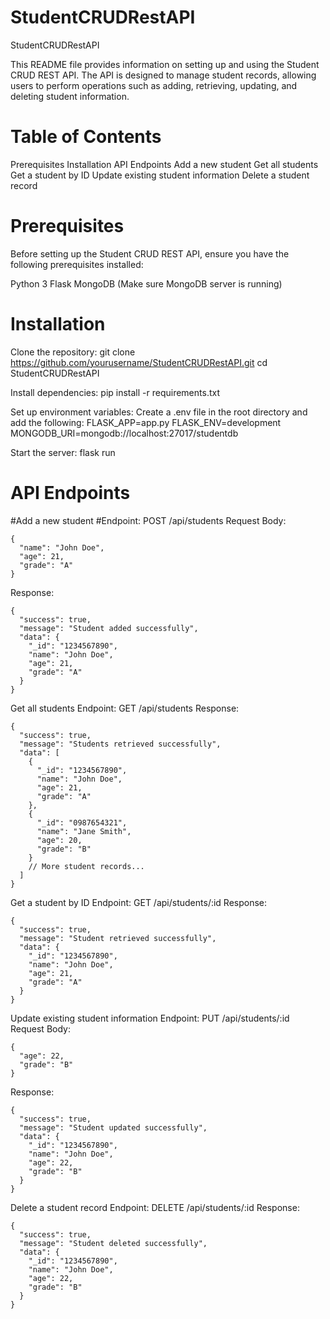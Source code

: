 # StudentCRUDRestAPI
StudentCRUDRestAPI

This README file provides information on setting up and using the Student CRUD REST API. The API is designed to manage student records, allowing users to perform operations such as adding, retrieving, updating, and deleting student information.

# Table of Contents
Prerequisites
Installation
API Endpoints
Add a new student
Get all students
Get a student by ID
Update existing student information
Delete a student record

# Prerequisites
Before setting up the Student CRUD REST API, ensure you have the following prerequisites installed:

Python 3
Flask
MongoDB (Make sure MongoDB server is running)

# Installation
Clone the repository:
git clone https://github.com/yourusername/StudentCRUDRestAPI.git
cd StudentCRUDRestAPI

Install dependencies:
pip install -r requirements.txt

Set up environment variables:
Create a .env file in the root directory and add the following:
FLASK_APP=app.py
FLASK_ENV=development
MONGODB_URI=mongodb://localhost:27017/studentdb


Start the server:
flask run

# API Endpoints
#Add a new student
#Endpoint: POST /api/students
Request Body:
```
{
  "name": "John Doe",
  "age": 21,
  "grade": "A"
}
```
Response:
```
{
  "success": true,
  "message": "Student added successfully",
  "data": {
    "_id": "1234567890",
    "name": "John Doe",
    "age": 21,
    "grade": "A"
  }
}
```
Get all students
Endpoint: GET /api/students
Response:
```
{
  "success": true,
  "message": "Students retrieved successfully",
  "data": [
    {
      "_id": "1234567890",
      "name": "John Doe",
      "age": 21,
      "grade": "A"
    },
    {
      "_id": "0987654321",
      "name": "Jane Smith",
      "age": 20,
      "grade": "B"
    }
    // More student records...
  ]
}
```
Get a student by ID
Endpoint: GET /api/students/:id
Response:
```
{
  "success": true,
  "message": "Student retrieved successfully",
  "data": {
    "_id": "1234567890",
    "name": "John Doe",
    "age": 21,
    "grade": "A"
  }
}
```
Update existing student information
Endpoint: PUT /api/students/:id
Request Body:
```
{
  "age": 22,
  "grade": "B"
}
```
Response:
```
{
  "success": true,
  "message": "Student updated successfully",
  "data": {
    "_id": "1234567890",
    "name": "John Doe",
    "age": 22,
    "grade": "B"
  }
}
```
Delete a student record
Endpoint: DELETE /api/students/:id
Response:
```
{
  "success": true,
  "message": "Student deleted successfully",
  "data": {
    "_id": "1234567890",
    "name": "John Doe",
    "age": 22,
    "grade": "B"
  }
}
```
